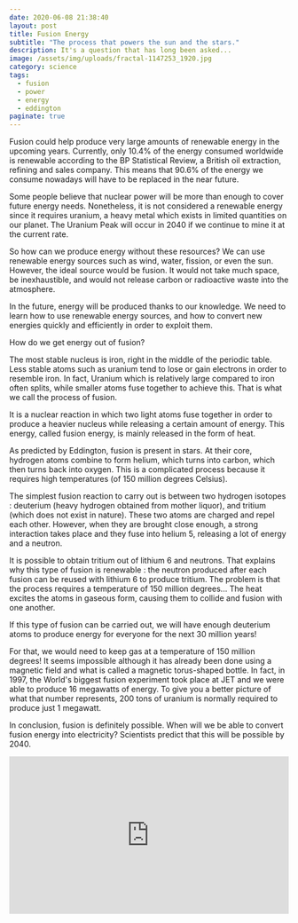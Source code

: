 ```yaml
---
date: 2020-06-08 21:38:40
layout: post
title: Fusion Energy
subtitle: "The process that powers the sun and the stars."
description: It's a question that has long been asked...
image: /assets/img/uploads/fractal-1147253_1920.jpg
category: science
tags:
  - fusion
  - power
  - energy
  - eddington
paginate: true
---
```


Fusion could help produce very large amounts of renewable energy in the upcoming years. Currently, only 10.4% of the energy consumed worldwide is renewable according to the BP Statistical Review, a British oil extraction, refining and sales company. This means that 90.6% of the energy we consume nowadays will have to be replaced in the near future. 

Some people believe that nuclear power will be more than enough to cover future energy needs. Nonetheless, it is not considered a renewable energy since it requires uranium, a heavy metal which exists in limited quantities on our planet. The Uranium Peak will occur in 2040 if we continue to mine it at the current rate.

So how can we produce energy without these resources? We can use renewable energy sources such as wind, water, fission, or even the sun. However, the ideal source would be fusion. It would not take much space, be inexhaustible, and would not release carbon or radioactive waste into the atmosphere.

In the future, energy will be produced thanks to our knowledge. We need to learn how to use renewable energy sources, and how to convert new energies quickly and efficiently in order to exploit them.

How do we get energy out of fusion?

The most stable nucleus is iron, right in the middle of the periodic table. Less stable atoms such as uranium tend to lose or gain electrons in order to resemble iron. In fact, Uranium which is relatively large compared to iron often splits, while smaller atoms fuse together to achieve this. That is what we call the process of fusion.

It is a nuclear reaction in which two light atoms fuse together in order to produce a heavier nucleus while releasing a certain amount of energy. This energy, called fusion energy, is mainly released in the form of heat.

As predicted by Eddington, fusion is present in stars. At their core, hydrogen atoms combine to form helium, which turns into carbon, which then turns back into oxygen. This is a complicated process because it requires high temperatures (of 150 million degrees Celsius).

The simplest fusion reaction to carry out is between two hydrogen isotopes : deuterium (heavy hydrogen obtained from mother liquor), and tritium (which does not exist in nature). These two atoms are charged and repel each other. However, when they are brought close enough, a strong interaction takes place and they fuse into helium 5, releasing a lot of energy and a neutron.

It is possible to obtain tritium out of lithium 6 and neutrons. That explains why this type of fusion is renewable : the neutron produced after each fusion can be reused with lithium 6 to produce tritium. The problem is that the process requires a temperature of 150 million degrees... The heat excites the atoms in gaseous form, causing them to collide and fusion with one another.

If this type of fusion can be carried out, we will have enough deuterium atoms to produce energy for everyone for the next 30 million years!

For that, we would need to keep gas at a temperature of 150 million degrees! It seems impossible although it has already been done using a magnetic field and what is called a magnetic torus-shaped bottle. In fact, in 1997, the World's biggest fusion experiment took place at JET and we were able to produce 16 megawatts of energy. To give you a better picture of what that number represents, 200 tons of uranium is normally required to produce just 1 megawatt.

In conclusion, fusion is definitely possible. When will we be able to convert fusion energy into electricity? Scientists predict that this will be possible by 2040.

<div style="max-width:854px"><div style="position:relative;height:0;padding-bottom:56.25%"><iframe src="https://embed.ted.com/talks/steven_cowley_fusion_is_energy_s_future" width="854" height="480" style="position:absolute;left:0;top:0;width:100%;height:100%" frameborder="0" scrolling="no" allowfullscreen></iframe></div></div>

